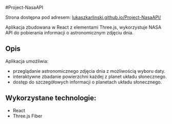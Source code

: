 #Project-NasaAPI

Strona dostępna pod adresem: [lukaszkarlinski.github.io/Project-NasaAPI/](https://lukaszkarlinski.github.io/Project-NasaAPI/)

Aplikacja zbudowana w React z elementami Three.js, wykorzystuje NASA API do pobierania informacji o astronomicznym zdjęciu dnia.

## Opis

Aplikacja umożliwia:
- przeglądanie astronomicznego zdjęcia dnia z możliwością wyboru daty.
- interaktywne zbadanie powierzchni każdej z planet układu słonecznego.
- dostęp do szczegółowych informacji o planetach układu słonecznego.

## Wykorzystane technologie:
- React
- Three.js Fiber
